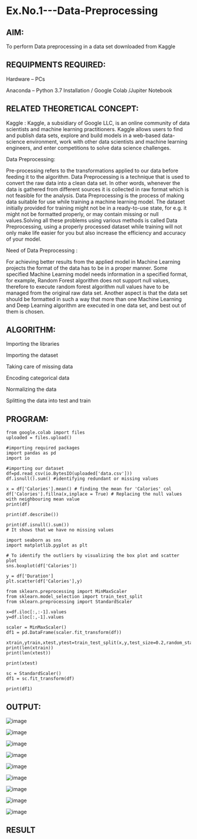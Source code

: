 # Ex.No.1---Data-Preprocessing
## AIM:

To perform Data preprocessing in a data set downloaded from Kaggle

## REQUIPMENTS REQUIRED:

Hardware – PCs

Anaconda – Python 3.7 Installation / Google Colab /Jupiter Notebook

## RELATED THEORETICAL CONCEPT:

Kaggle :
Kaggle, a subsidiary of Google LLC, is an online community of data scientists and machine learning practitioners. Kaggle allows users to find and publish data sets, explore and build models in a web-based data-science environment, work with other data scientists and machine learning engineers, and enter competitions to solve data science challenges.

Data Preprocessing:

Pre-processing refers to the transformations applied to our data before feeding it to the algorithm. Data Preprocessing is a technique that is used to convert the raw data into a clean data set. In other words, whenever the data is gathered from different sources it is collected in raw format which is not feasible for the analysis.
Data Preprocessing is the process of making data suitable for use while training a machine learning model. The dataset initially provided for training might not be in a ready-to-use state, for e.g. it might not be formatted properly, or may contain missing or null values.Solving all these problems using various methods is called Data Preprocessing, using a properly processed dataset while training will not only make life easier for you but also increase the efficiency and accuracy of your model.

Need of Data Preprocessing :

For achieving better results from the applied model in Machine Learning projects the format of the data has to be in a proper manner. Some specified Machine Learning model needs information in a specified format, for example, Random Forest algorithm does not support null values, therefore to execute random forest algorithm null values have to be managed from the original raw data set.
Another aspect is that the data set should be formatted in such a way that more than one Machine Learning and Deep Learning algorithm are executed in one data set, and best out of them is chosen.


## ALGORITHM:

Importing the libraries

Importing the dataset

Taking care of missing data

Encoding categorical data

Normalizing the data

Splitting the data into test and train

## PROGRAM:

```
from google.colab import files
uploaded = files.upload()

#importing required packages
import pandas as pd
import io

#importing our dataset
df=pd.read_csv(io.BytesIO(uploaded['data.csv']))
df.isnull().sum() #identifying redundant or missing values

x = df['Calories'].mean() # finding the mean for 'Calories' col
df['Calories'].fillna(x,inplace = True) # Replacing the null values with neighbouring mean value
print(df)

print(df.describe())

print(df.isnull().sum())
# It shows that we have no missing values

import seaborn as sns
import matplotlib.pyplot as plt

# To identify the outliers by visualizing the box plot and scatter plot
sns.boxplot(df['Calories'])

y = df['Duration']
plt.scatter(df['Calories'],y)

from sklearn.preprocessing import MinMaxScaler
from sklearn.model_selection import train_test_split
from sklearn.preprocessing import StandardScaler

x=df.iloc[:,:-1].values
y=df.iloc[:,-1].values

scaler = MinMaxScaler()
df1 = pd.DataFrame(scaler.fit_transform(df))

xtrain,ytrain,xtest,ytest=train_test_split(x,y,test_size=0.2,random_state=2)
print(len(xtrain))
print(len(xtest))

print(xtest)

sc = StandardScaler()
df1 = sc.fit_transform(df)

print(df1)
```


## OUTPUT:
![image](https://user-images.githubusercontent.com/114254543/192131319-ed941cc7-b220-4ba2-96d4-071a811118d5.png)

![image](https://user-images.githubusercontent.com/114254543/192131363-c6f11813-7b07-48c8-90ec-c5f1926e8a29.png)

![image](https://user-images.githubusercontent.com/114254543/192131385-7a874368-edc2-440c-b83b-9eb4e5c7058d.png)

![image](https://user-images.githubusercontent.com/114254543/192131394-9ce892a1-0a9a-4e0e-98c0-d6809ca06830.png)

![image](https://user-images.githubusercontent.com/114254543/192131400-97c2401b-1685-4c7c-a15f-115880687871.png)

![image](https://user-images.githubusercontent.com/114254543/192131408-df0d7073-6b57-4d05-b8b7-9f6bcf83aeda.png)

![image](https://user-images.githubusercontent.com/114254543/192131423-514bc110-25f7-4c94-a969-08605a188f4c.png)

![image](https://user-images.githubusercontent.com/114254543/192131441-474204fd-1180-4772-a1db-c702083e4f13.png)

![image](https://user-images.githubusercontent.com/114254543/192131457-f1a1af2e-9c16-4761-bb9f-e473e0b28de4.png)


## RESULT
        

